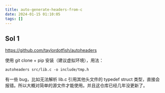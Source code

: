 ```yaml
---
title: auto-generate-headers-from-c
date: 2024-01-15 01:10:05
tags: []
---
```

## Sol 1

https://github.com/taylordotfish/autoheaders

使用 git clone + pip 安装（建议虚拟环境），用法：

```
autoheaders src/lib.c -o include/tmp.h
```

有一些 bug，比如无法解析 lib.c 引用其他头文件的 typedef struct 类型，直接会报错。所以大概对简单的源文件才能使用。并且这仓库已经几年没更新了。

